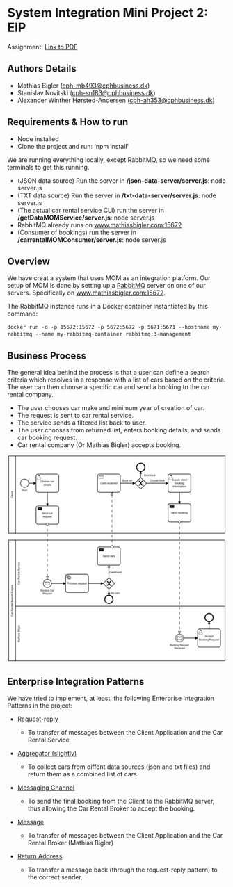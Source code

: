 # System Integration Mini Project 2: EIP

Assignment: [Link to PDF](https://github.com/datsoftlyngby/soft2019fall-si/blob/master/docs/MiniProjects/GP2.pdf)

## Authors Details
- Mathias Bigler (cph-mb493@cphbusiness.dk)
- Stanislav Novitski (cph-sn183@cphbusiness.dk) 
- Alexander Winther Hørsted-Andersen (cph-ah353@cphbusiness.dk)

## Requirements & How to run

* Node installed
* Clone the project and run: 'npm install'

We are running everything locally, except RabbitMQ, so we need some terminals to get this running.

* (JSON data source) Run the server in **/json-data-server/server.js**: node server.js 
* (TXT data source) Run the server in **/txt-data-server/server.js**: node server.js
* (The actual car rental service CLI) run the server in **/getDataMOMService/server.js**: node server.js
* RabbitMQ already runs on www.mathiasbigler.com:15672
* (Consumer of bookings) run the server in **/carrentalMOMConsumer/server.js**: node server.js

## Overview

We have creat a system that uses MOM as an integration platform. Our setup of MOM is done by setting up a
[RabbitMQ](https://www.rabbitmq.com/) server on one of our servers. Specifically on www.mathiasbigler.com:15672.

The RabbitMQ instance runs in a Docker container instantiated
by this command: 
````
docker run -d -p 15672:15672 -p 5672:5672 -p 5671:5671 --hostname my-rabbitmq --name my-rabbitmq-container rabbitmq:3-management
````

## Business Process
The general idea behind the process is that a user can define a search criteria which resolves in a response with a list of cars based on the criteria. The user can then choose a specific car and send a booking to the car rental company.

* The user chooses car make and minimum year of creation of car.
* The request is sent to car rental service.
* The service sends a filtered list back to user.
* The user chooses from returned list, enters booking details, and sends car booking request.
* Car rental company (Or Mathias Bigler) accepts booking.

![Business Process Management Notation image](<assets/MiniProject2_BPMN_Diagram.png>)

## Enterprise Integration Patterns

We have tried to implement, at least, the following Enterprise Integration Patterns in the project:

- [Request-reply](https://www.enterpriseintegrationpatterns.com/patterns/messaging/RequestReply.html)
    - To transfer of messages between the Client Application and the Car Rental Service

- [Aggregator (slightly)](https://www.enterpriseintegrationpatterns.com/patterns/messaging/Aggregator.html)
    - To collect cars from diffent data sources (json and txt files) and return them as a combined list of cars.

- [Messaging Channel](https://www.enterpriseintegrationpatterns.com/patterns/messaging/MessageChannel.html)
    - To send the final booking from the Client to the RabbitMQ server, thus allowing the Car Rental Broker to accept the booking.

- [Message](https://www.enterpriseintegrationpatterns.com/patterns/messaging/Message.html)
    - To transfer of messages between the Client Application and the Car Rental Broker (Mathias Bigler)

- [Return Address](https://www.enterpriseintegrationpatterns.com/patterns/messaging/ReturnAddress.html)
    - To transfer a message back (through the request-reply pattern) to the correct sender.
